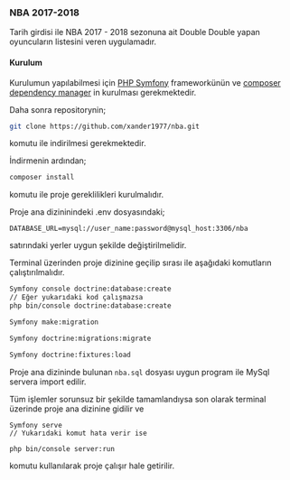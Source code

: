 ### NBA 2017-2018
Tarih girdisi ile NBA 2017 - 2018 sezonuna ait Double Double yapan oyuncuların listesini veren uygulamadır. 

#### Kurulum
Kurulumun yapılabilmesi için [PHP Symfony](https://symfony.com/ "PHP Symfony") frameworkünün ve [composer dependency manager](https://getcomposer.org/ "composer dependency manager") in kurulması gerekmektedir. 

Daha sonra repositorynin;

```bash
git clone https://github.com/xander1977/nba.git
```

komutu ile indirilmesi gerekmektedir. 

İndirmenin ardından;

```bash
composer install
``` 

komutu ile proje gereklilikleri kurulmalıdır. 

Proje ana dizininindeki .env dosyasındaki;

```
DATABASE_URL=mysql://user_name:password@mysql_host:3306/nba
```

satırındaki yerler uygun şekilde değiştirilmelidir. 

Terminal üzerinden proje dizinine geçilip sırası ile aşağıdaki komutların çalıştırılmalıdır.

```bash
Symfony console doctrine:database:create 
// Eğer yukarıdaki kod çalışmazsa
php bin/console doctrine:database:create 

Symfony make:migration

Symfony doctrine:migrations:migrate

Symfony doctrine:fixtures:load

```
Proje ana dizininde bulunan `nba.sql` dosyası uygun program ile MySql servera import edilir. 

Tüm işlemler sorunsuz bir şekilde tamamlandıysa son olarak terminal üzerinde proje ana dizinine gidilir ve

```
Symfony serve
// Yukarıdaki komut hata verir ise

php bin/console server:run
```

komutu kullanılarak proje çalışır hale getirilir.
